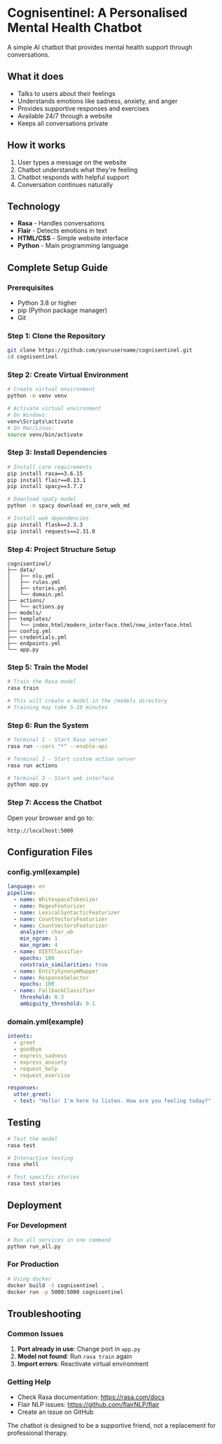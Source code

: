 # Cognisentinel: A Personalised Mental Health Chatbot

A simple AI chatbot that provides mental health support through conversations.

## What it does
- Talks to users about their feelings
- Understands emotions like sadness, anxiety, and anger
- Provides supportive responses and exercises
- Available 24/7 through a website
- Keeps all conversations private

## How it works
1. User types a message on the website
2. Chatbot understands what they're feeling
3. Chatbot responds with helpful support
4. Conversation continues naturally

## Technology
- **Rasa** - Handles conversations
- **Flair** - Detects emotions in text
- **HTML/CSS** - Simple website interface
- **Python** - Main programming language

## Complete Setup Guide

### Prerequisites
- Python 3.8 or higher
- pip (Python package manager)
- Git

### Step 1: Clone the Repository
```bash
git clone https://github.com/yourusername/cognisentinel.git
cd cognisentinel
```

### Step 2: Create Virtual Environment
```bash
# Create virtual environment
python -m venv venv

# Activate virtual environment
# On Windows:
venv\Scripts\activate
# On Mac/Linux:
source venv/bin/activate
```

### Step 3: Install Dependencies
```bash
# Install core requirements
pip install rasa==3.6.15
pip install flair==0.13.1
pip install spacy==3.7.2

# Download spaCy model
python -m spacy download en_core_web_md

# Install web dependencies
pip install flask==2.3.3
pip install requests==2.31.0
```

### Step 4: Project Structure Setup
```
cognisentinel/
├── data/
│   ├── nlu.yml
│   ├── rules.yml
│   ├── stories.yml
│   └── domain.yml
├── actions/
│   └── actions.py
├── models/
├── templates/
│   └── index.html/modern_interface.thml/new_interface.html
├── config.yml
├── credentials.yml
├── endpoints.yml
└── app.py
```

### Step 5: Train the Model
```bash
# Train the Rasa model
rasa train

# This will create a model in the /models directory
# Training may take 5-10 minutes
```

### Step 6: Run the System
```bash
# Terminal 1 - Start Rasa server
rasa run --cors "*" --enable-api

# Terminal 2 - Start custom action server
rasa run actions

# Terminal 3 - Start web interface
python app.py
```

### Step 7: Access the Chatbot
Open your browser and go to:
```
http://localhost:5000
```

## Configuration Files

### config.yml(example)
```yaml
language: en
pipeline:
  - name: WhitespaceTokenizer
  - name: RegexFeaturizer
  - name: LexicalSyntacticFeaturizer
  - name: CountVectorsFeaturizer
  - name: CountVectorsFeaturizer
    analyzer: char_wb
    min_ngram: 1
    max_ngram: 4
  - name: DIETClassifier
    epochs: 100
    constrain_similarities: true
  - name: EntitySynonymMapper
  - name: ResponseSelector
    epochs: 100
  - name: FallbackClassifier
    threshold: 0.3
    ambiguity_threshold: 0.1
```

### domain.yml(example)
```yaml
intents:
  - greet
  - goodbye
  - express_sadness
  - express_anxiety
  - request_help
  - request_exercise

responses:
  utter_greet:
  - text: "Hello! I'm here to listen. How are you feeling today?"
```

## Testing
```bash
# Test the model
rasa test

# Interactive testing
rasa shell

# Test specific stories
rasa test stories
```

## Deployment

### For Development
```bash
# Run all services in one command
python run_all.py
```

### For Production
```bash
# Using docker
docker build -t cognisentinel .
docker run -p 5000:5000 cognisentinel
```

## Troubleshooting

### Common Issues
1. **Port already in use**: Change port in `app.py`
2. **Model not found**: Run `rasa train` again
3. **Import errors**: Reactivate virtual environment

### Getting Help
- Check Rasa documentation: https://rasa.com/docs
- Flair NLP issues: https://github.com/flairNLP/flair
- Create an issue on GitHub

The chatbot is designed to be a supportive friend, not a replacement for professional therapy.
